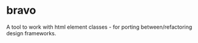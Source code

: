 bravo
=====

A tool to work with html element classes - for porting between/refactoring design frameworks.
